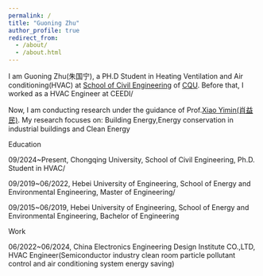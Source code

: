 ```yaml
---
permalink: /
title: "Guoning Zhu"
author_profile: true
redirect_from: 
  - /about/
  - /about.html
---
```


I am Guoning Zhu(朱国宁), a PH.D Student in Heating Ventilation and Air conditioning(HVAC) at [School of Civil Engineering](https://civil.cqu.edu.cn/) of [CQU](https://www.cqu.edu.cn/). Before that, I worked as a HVAC Engineer at CEEDI/

Now, I am conducting research under the guidance of Prof.[Xiao Yimin(肖益民)](https://civil.cqu.edu.cn/info/1322/10912.htm). My research focuses on: Building Energy,Energy conservation in industrial buildings and Clean Energy

Education


  09/2024~Present, Chongqing University, School of Civil Engineering, Ph.D. Student in HVAC/
  
  09/2019~06/2022, Hebei University of Engineering, School of Energy and Environmental Engineering, Master of Engineering/
  
  09/2015~06/2019, Hebei University of Engineering, School of Energy and Environmental Engineering, Bachelor of Engineering

Work


  06/2022~06/2024, China Electronics Engineering Design Institute CO.,LTD, HVAC Engineer(Semiconductor industry clean room particle pollutant control and air conditioning system energy saving)
